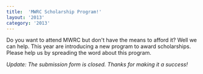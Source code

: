 ```yaml
---
title:  'MWRC Scholarship Program!'
layout: '2013'
category: '2013'
---
```

Do you want to attend MWRC but don't have the means to afford it? Well we can help. This year are introducing a new program to award scholarships. Please help us by spreading the word about this program.

*Update: The submission form is closed. Thanks for making it a success!*
